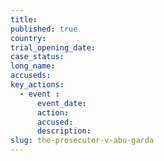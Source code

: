 ```yaml
---
title:
published: true
country:
trial_opening_date:
case_status:
long_name:
accuseds:
key_actions:
  - event :
      event_date:
      action:
      accused:
      description:
slug: the-prosecutor-v-abu-garda
---
```

